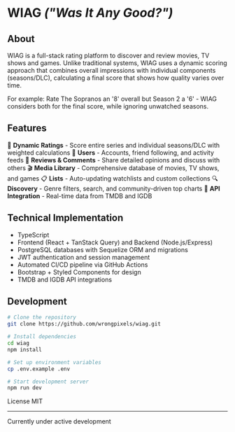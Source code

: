 # WIAG <i>("Was It Any Good?")</i>

## About

WIAG is a full-stack rating platform to discover and review movies, TV shows and games. Unlike traditional systems, WIAG uses a dynamic scoring approach that combines overall impressions with individual components (seasons/DLC), calculating a final score that shows how quality varies over time.

For example: Rate The Sopranos an '8' overall but Season 2 a '6' - WIAG considers both for the final score, while ignoring unwatched seasons.

## Features

🎯 **Dynamic Ratings** - Score entire series and individual seasons/DLC with weighted calculations
👤 **Users** - Accounts, friend following, and activity feeds
📝 **Reviews & Comments** - Share detailed opinions and discuss with others
🎬 **Media Library** - Comprehensive database of movies, TV shows, and games
📋 **Lists** - Auto-updating watchlists and custom collections
🔍 **Discovery** - Genre filters, search, and community-driven top charts
🔄 **API Integration** - Real-time data from TMDB and IGDB

## Technical Implementation

- TypeScript
- Frontend (React + TanStack Query) and Backend (Node.js/Express)
- PostgreSQL databases with Sequelize ORM and migrations
- JWT authentication and session management
- Automated CI/CD pipeline via GitHub Actions
- Bootstrap + Styled Components for design
- TMDB and IGDB API integrations

## Development

```bash
# Clone the repository
git clone https://github.com/wrongpixels/wiag.git

# Install dependencies
cd wiag
npm install

# Set up environment variables
cp .env.example .env

# Start development server
npm run dev
```

License
MIT

---

Currently under active development
